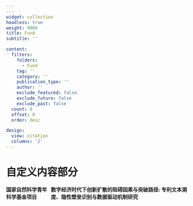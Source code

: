 ```yaml
---
---
widget: collection
headless: true
weight: 9000
title: Fund
subtitle: ''

content:
  filters:
    folders:
      - Fund
    tag: ''
    category: ''
    publication_type: ''
    author: ''
    exclude_featured: false
    exclude_future: false
    exclude_past: false
  count: 0
  offset: 0
  order: desc

design:
  view: citation
  columns: '2'
---
```


# 自定义内容部分
<div style="display: flex; justify-content: space-between;">
  <div><strong>国家自然科学青年科学基金项目</strong></div>
  <div><strong>数字经济时代下创新扩散的阻碍因素与突破路径: 专利文本测度、隐性壁垒识别与数据驱动机制研究</strong></div>
</div>

